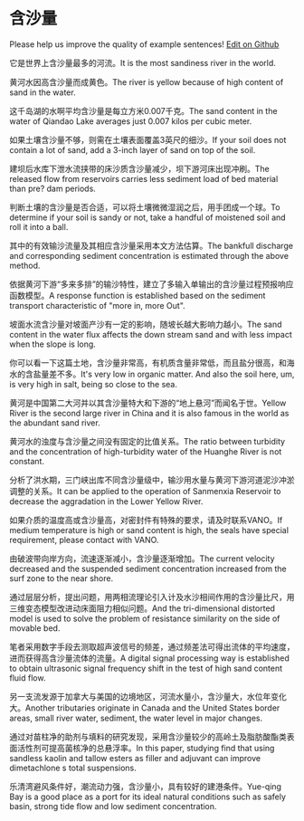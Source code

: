 # 含沙量

Please help us improve the quality of example sentences! [Edit on Github](https://github.com/jiyushe/jiyu-example-sentence-source/blob/main/chinese/hanshaliang.md)

<p><span class="chinese">它是世界上含沙量最多的河流。</span><span class="english">It is the most sandiness river in the world.</span></p>

<p><span class="chinese">黄河水因高含沙量而成黄色。</span><span class="english">The river is yellow because of high content of sand in the water.</span></p>

<p><span class="chinese">这千岛湖的水啊平均含沙量是每立方米0.007千克。</span><span class="english">The sand content in the water of Qiandao Lake averages just 0.007 kilos per cubic meter.</span></p>

<p><span class="chinese">如果土壤含沙量不够，则需在土壤表面覆盖3英尺的细沙。</span><span class="english">If your soil does not contain a lot of sand, add a 3-inch layer of sand on top of the soil.</span></p>

<p><span class="chinese">建坝后水库下泄水流挟带的床沙质含沙量减少，坝下游河床出现冲刷。</span><span class="english">The released flow from reservoirs carries less sediment load of bed material than pre? dam periods.</span></p>

<p><span class="chinese">判断土壤的含沙量是否合适，可以将土壤微微湿润之后，用手团成一个球。</span><span class="english">To determine if your soil is sandy or not, take a handful of moistened soil and roll it into a ball.</span></p>

<p><span class="chinese">其中的有效输沙流量及其相应含沙量采用本文方法估算。</span><span class="english">The bankfull discharge and corresponding sediment concentration is estimated through the above method.</span></p>

<p><span class="chinese">依据黄河下游“多来多排”的输沙特性，建立了多输入单输出的含沙量过程预报响应函数模型。</span><span class="english">A response function is established based on the sediment transport characteristic of "more in, more Out".</span></p>

<p><span class="chinese">坡面水流含沙量对坡面产沙有一定的影响，随坡长越大影响力越小。</span><span class="english">The sand content in the water flux affects the down stream sand and with less impact when the slope is long.</span></p>

<p><span class="chinese">你可以看一下这篇土地，含沙量非常高，有机质含量非常低，而且盐分很高，和海水的含盐量差不多。</span><span class="english">It's very low in organic matter. And also the soil here, um, is very high in salt, being so close to the sea.</span></p>

<p><span class="chinese">黄河是中国第二大河并以其含沙量特大和下游的“地上悬河”而闻名于世。</span><span class="english">Yellow River is the second large river in China and it is also famous in the world as the abundant sand river.</span></p>

<p><span class="chinese">黄河水的浊度与含沙量之间没有固定的比值关系。</span><span class="english">The ratio between turbidity and the concentration of high-turbidity water of the Huanghe River is not constant.</span></p>

<p><span class="chinese">分析了洪水期，三门峡出库不同含沙量级中，输沙用水量与黄河下游河道泥沙冲淤调整的关系。</span><span class="english">It can be applied to the operation of Sanmenxia Reservoir to decrease the aggradation in the Lower Yellow River.</span></p>

<p><span class="chinese">如果介质的温度高或含沙量高，对密封件有特殊的要求，请及时联系VANO。</span><span class="english">If medium temperature is high or sand content is high, the seals have special requirement, please contact with VANO.</span></p>

<p><span class="chinese">由破波带向岸方向，流速逐渐减小，含沙量逐渐增加。</span><span class="english">The current velocity decreased and the suspended sediment concentration increased from the surf zone to the near shore.</span></p>

<p><span class="chinese">通过层层分析，提出问题，用两相流理论引入计及水沙相间作用的含沙量比尺，用三维变态模型改进动床面阻力相似问题。</span><span class="english">And the tri-dimensional distorted model is used to solve the problem of resistance similarity on the side of movable bed.</span></p>

<p><span class="chinese">笔者采用数字手段去测取超声波信号的频差，通过频差法可得出流体的平均速度，进而获得高含沙量流体的流量。</span><span class="english">A digital signal processing way is established to obtain ultrasonic signal frequency shift in the test of high sand content fluid flow.</span></p>

<p><span class="chinese">另一支流发源于加拿大与美国的边境地区，河流水量小，含沙量大，水位年变化大。</span><span class="english">Another tributaries originate in Canada and the United States border areas, small river water, sediment, the water level in major changes.</span></p>

<p><span class="chinese">通过对苗柱净的助剂与填料的研究发现，采用含沙量较少的高岭土及脂肪酸酯类表面活性剂可提高菌核净的总悬浮率。</span><span class="english">In this paper, studying find that using sandless kaolin and tallow esters as filler and adjuvant can improve dimetachlone s total suspensions.</span></p>

<p><span class="chinese">乐清湾避风条件好，潮流动力强，含沙量小，具有较好的建港条件。</span><span class="english">Yue-qing Bay is a good place as a port for its ideal natural conditions such as safely basin, strong tide flow and low sediment concentration.</span></p>

